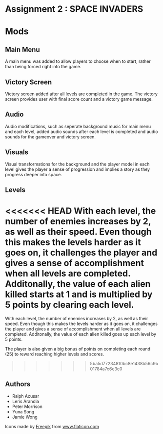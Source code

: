 # Assignment 2 : SPACE INVADERS

# Mods 

## Main Menu
A main menu was added to allow players to choose when to start, rather than being forced right into the game.

## Victory Screen
Victory screen added after all levels are completed in the game. The victory screen provides user with final score count and a victory game message.

## Audio
Audio modifications, such as seperate background music for main menu and each level, added audio sounds after each level is completed and audio sounds for the gameover and victory screen. 

## Visuals 
Visual transformations for the background and the player model in each level gives the player a sense of progression and implies a story as they progress deeper into space.

## Levels
<<<<<<< HEAD
With each level, the number of enemies increases by 2, as well as their speed. Even though this makes the levels harder as it goes on, it challenges the player and gives a sense of accomplishment when all levels are completed. Additonally, the value of each alien killed starts at 1 and is multiplied by 5 points by clearing each level.  
=======
With each level, the number of enemies increases by 2, as well as their speed. Even though this makes the levels harder as it goes on, it challenges the player and gives a sense of accomplishment when all levels are completed. Additonally, the value of each alien killed goes up each level by 5 points. 

The player is also given a big bonus of points on completing each round (25) to reward reaching higher levels and scores.
>>>>>>> 5ba5d77234810bc8e1438b56c9b01784a7c6e3c0


## Authors
* Ralph Acusar
* Leris Arandia
* Peter Morrison
* Yuna Song
* Jamie Wong 


Icons made by <a href="https://www.flaticon.com/authors/freepik" title="Freepik">Freepik</a> from <a href="https://www.flaticon.com/" title="Flaticon"> www.flaticon.com</a>
